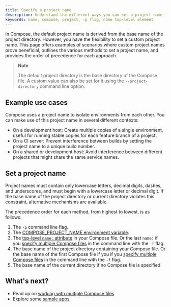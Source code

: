 ```yaml
---
title: Specify a project name
description: Understand the different ways you can set a project name in Compose and what the precedence is.
keywords: name, compose, project, -p flag, name top-level element
---
```


In Compose, the default project name is derived from the base name of the project directory. However, you have the flexibility to set a custom project name. This page offers examples of scenarios where custom project names prove beneficial, outlines the various methods to set a project name, and provides the order of precedence for each approach.

> **Note**
>
> The default project directory is the base directory of the Compose file. A custom value can also be set
> for it using the `--project-directory` command line option.

## Example use cases

Compose uses a project name to isolate environments from each other. You can make use of this project name in several different contexts:

- On a development host: Create multiple copies of a single environment, useful for running stable copies for each feature branch of a project.
- On a CI server: Prevent interference between builds by setting the project name to a unique build number.
- On a shared or development host: Avoid interference between different projects that might share the same service names.

## Set a project name

Project names must contain only lowercase letters, decimal digits, dashes, and
underscores, and must begin with a lowercase letter or decimal digit. If the
base name of the project directory or current directory violates this
constraint, alternative mechanisms are available.

The precedence order for each method, from highest to lowest, is as follows:

1. The `-p` command line flag. 
2. The [COMPOSE_PROJECT_NAME environment variable](environment-variables/envvars.md).
3. The [top-level `name:` attribute](compose-file/04-version-and-name.md) in your Compose file. Or the last `name:` if you [specify multiple Compose files](multiple-compose-files/specify-multiple-files.md) in the command line with the `-f` flag.
4. The base name of the project directory containing your Compose file. Or the base name of the first Compose file if you if you [specify multiple Compose files](multiple-compose-files/specify-multiple-files.md) in the command line with the `-f` flag. 
5. The base name of the current directory if no Compose file is specified

## What's next?

- Read up on [working with multiple Compose files](multiple-compose-files/_index.md)
- Explore some [sample apps](samples-for-compose.md)